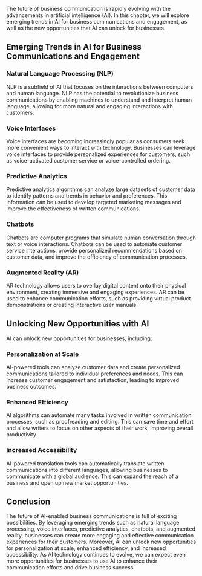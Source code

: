 
The future of business communication is rapidly evolving with the advancements in artificial intelligence (AI). In this chapter, we will explore emerging trends in AI for business communications and engagement, as well as the new opportunities that AI can unlock for businesses.

Emerging Trends in AI for Business Communications and Engagement
----------------------------------------------------------------

### Natural Language Processing (NLP)

NLP is a subfield of AI that focuses on the interactions between computers and human language. NLP has the potential to revolutionize business communications by enabling machines to understand and interpret human language, allowing for more natural and engaging interactions with customers.

### Voice Interfaces

Voice interfaces are becoming increasingly popular as consumers seek more convenient ways to interact with technology. Businesses can leverage voice interfaces to provide personalized experiences for customers, such as voice-activated customer service or voice-controlled ordering.

### Predictive Analytics

Predictive analytics algorithms can analyze large datasets of customer data to identify patterns and trends in behavior and preferences. This information can be used to develop targeted marketing messages and improve the effectiveness of written communications.

### Chatbots

Chatbots are computer programs that simulate human conversation through text or voice interactions. Chatbots can be used to automate customer service interactions, provide personalized recommendations based on customer data, and improve the efficiency of communication processes.

### Augmented Reality (AR)

AR technology allows users to overlay digital content onto their physical environment, creating immersive and engaging experiences. AR can be used to enhance communication efforts, such as providing virtual product demonstrations or creating interactive user manuals.

Unlocking New Opportunities with AI
-----------------------------------

AI can unlock new opportunities for businesses, including:

### Personalization at Scale

AI-powered tools can analyze customer data and create personalized communications tailored to individual preferences and needs. This can increase customer engagement and satisfaction, leading to improved business outcomes.

### Enhanced Efficiency

AI algorithms can automate many tasks involved in written communication processes, such as proofreading and editing. This can save time and effort and allow writers to focus on other aspects of their work, improving overall productivity.

### Increased Accessibility

AI-powered translation tools can automatically translate written communications into different languages, allowing businesses to communicate with a global audience. This can expand the reach of a business and open up new market opportunities.

Conclusion
----------

The future of AI-enabled business communications is full of exciting possibilities. By leveraging emerging trends such as natural language processing, voice interfaces, predictive analytics, chatbots, and augmented reality, businesses can create more engaging and effective communication experiences for their customers. Moreover, AI can unlock new opportunities for personalization at scale, enhanced efficiency, and increased accessibility. As AI technology continues to evolve, we can expect even more opportunities for businesses to use AI to enhance their communication efforts and drive business success.
